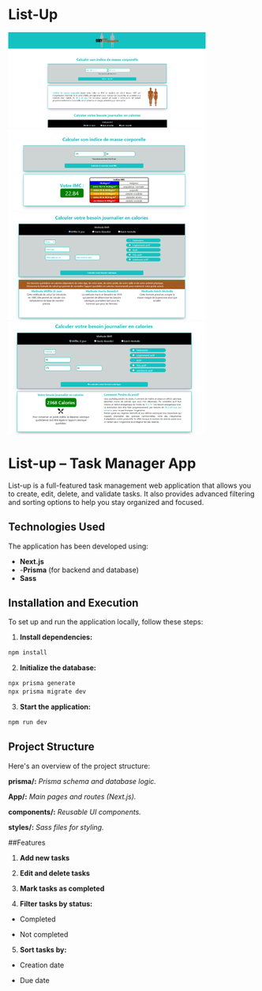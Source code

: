 # List-Up

<img src="https://github.com/David-Chazoule/BodyMeasure/raw/master/src/preview/bodymesure1.PNG" style="width:400px; height:auto;" >  <img src="https://github.com/David-Chazoule/BodyMeasure/raw/master/src/preview/bodymesure2.PNG" alt="Body Measure Screenshot 2" style="width:400px; height:auto;">
<img src="https://github.com/David-Chazoule/BodyMeasure/raw/master/src/preview/bodymesure3.PNG" alt="Body Measure Screenshot 3" style="width:400px; height:auto;">  <img src="https://github.com/David-Chazoule/BodyMeasure/raw/master/src/preview/bodymesure4.PNG" alt="Body Measure Screenshot 4" style="width:400px; height:auto;">



# List-up – Task Manager App

List-up is a full-featured task management web application that allows you to create, edit, delete, and validate tasks. It also provides advanced filtering and sorting options to help you stay organized and focused.


## Technologies Used

The application has been developed using:
- **Next.js**
- -**Prisma** (for backend and database)
- **Sass**


## Installation and Execution

To set up and run the application locally, follow these steps:

1. **Install dependencies:**
```bash
npm install
```
2. **Initialize the database:**
```bash
npx prisma generate
npx prisma migrate dev
```
3. **Start the application:**
```bash
npm run dev
```


## Project Structure
Here's an overview of the project structure:

**prisma/:** *Prisma schema and database logic.*

**App/:** *Main pages and routes (Next.js).*

**components/:** *Reusable UI components.*

**styles/:** *Sass files for styling.*


##Features

1. **Add new tasks**

2. **Edit and delete tasks**

3. **Mark tasks as completed**

4. **Filter tasks by status:**

- Completed

- Not completed

5. **Sort tasks by:**

- Creation date

- Due date


